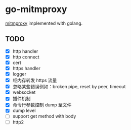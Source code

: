 # go-mitmproxy

[mitmproxy](https://mitmproxy.org/) implemented with golang.

## TODO

- [x] http handler
- [x] http connect
- [x] cert
- [x] https handler
- [x] logger
- [x] 经内存转发 https 流量
- [x] 忽略某些错误例如：broken pipe, reset by peer, timeout
- [x] websocket
- [x] 插件机制
- [x] 命令行参数控制 dump 至文件
- [x] dump level
- [ ] support get method with body
- [ ] http2
